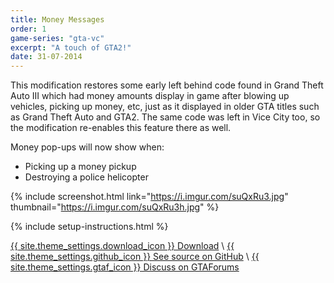 ```yaml
---
title: Money Messages
order: 1
game-series: "gta-vc"
excerpt: "A touch of GTA2!"
date: 31-07-2014
---
```

This modification restores some early left behind code found in Grand Theft Auto III which had money amounts display in game after blowing up vehicles, picking up money, etc,
just as it displayed in older GTA titles such as Grand Theft Auto and GTA2. The same code was left in Vice City too, so the modification re-enables this feature there as well.

Money pop-ups will now show when:
* Picking up a money pickup
* Destroying a police helicopter

{% include screenshot.html link="https://i.imgur.com/suQxRu3.jpg" thumbnail="https://i.imgur.com/suQxRu3h.jpg" %}

{% include setup-instructions.html %}

<a href="https://www.gtagarage.com/mods/show.php?id=26361" class="button" role="button" target="_blank">{{ site.theme_settings.download_icon }} Download</a> \\
<a href="https://github.com/CookiePLMonster/Money-Messages" class="button github" role="button" target="_blank">{{ site.theme_settings.github_icon }} See source on GitHub</a> \\
<a href="https://gtaforums.com/topic/727863-iiivcrel-money-messages/" class="button forums" role="button">{{ site.theme_settings.gtaf_icon }} Discuss on GTAForums</a>